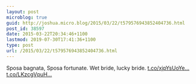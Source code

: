 ```yaml
---
layout: post
microblog: true
guid: http://joshua.micro.blog/2015/03/22/t579576943852404736.html
post_id: 38597
date: 2015-03-22T20:34:46+1100
lastmod: 2019-07-30T17:41:36+1100
type: post
url: /2015/03/22/t579576943852404736.html
---
```

Sposa bagnata, Sposa fortunate. Wet bride, lucky bride. [t.co/xjpYsUoYe...](http://t.co/xjpYsUoYeR) [t.co/LKzcgVpuH...](http://t.co/LKzcgVpuHI)
